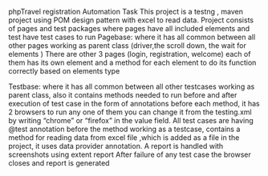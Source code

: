 phpTravel registration  Automation Task 
This project is a testng , maven project using POM design pattern with excel to read data.
Project consists of pages and test packages where pages have all included elements and test have test cases to run
Pagebase: where it has all common between all other pages working as parent class (driver,the scroll down, the wait for elements )
There are other 3 pages (login, registration, welcome) each of them has its own element and a method for each element to do its function correctly based on elements type

Testbase: where it has all common between all other testcases working as parent class, also it contains methods needed to run before and after execution of test case in the form of annotations before each method, it has 2 browsers to run any one of them you can change it from the testing.xml by writing “chrome” or “firefox” in the value field.
All test cases are having @test annotation before the method working as a testcase, contains a method  for reading data from excel file ,which is added as a file in the project, it uses data provider annotation.
A report is handled with screenshots using extent report 
After failure of any test case the browser closes and report is generated 

